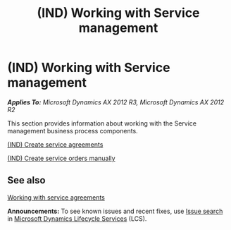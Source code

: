 ﻿---
title: (IND) Working with Service management
TOCTitle: (IND) Working with Service management
ms:assetid: 989c8b0c-04d6-4c10-993b-0ec122f7444c
ms:mtpsurl: https://technet.microsoft.com/en-us/library/JJ678056(v=AX.60)
ms:contentKeyID: 49386017
ms.date: 04/18/2014
mtps_version: v=AX.60
---

# (IND) Working with Service management 


_**Applies To:** Microsoft Dynamics AX 2012 R3, Microsoft Dynamics AX 2012 R2_

This section provides information about working with the Service management business process components.

[(IND) Create service agreements](ind-create-service-agreements.md)

[(IND) Create service orders manually](ind-create-service-orders-manually.md)

## See also

[Working with service agreements](working-with-service-agreements.md)

  
**Announcements:** To see known issues and recent fixes, use [Issue search](http://go.microsoft.com/fwlink/?linkid=389258) in [Microsoft Dynamics Lifecycle Services](http://go.microsoft.com/fwlink/?linkid=306505) (LCS).

